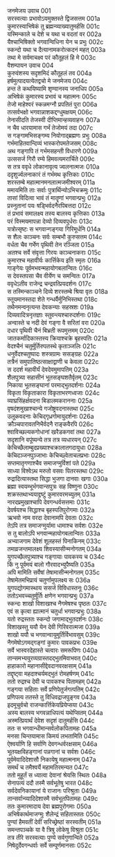 जनमेजय उवाच	001  
सरस्वत्याः प्रभावोऽयमुक्तस्ते द्विजसत्तम	001a  
कुमारस्याभिषेकं तु ब्रह्मन्व्याख्यातुमर्हसि	001c  
यस्मिन्काले च देशे च यथा च वदतां वर	002a  
यैश्चाभिषिक्तो भगवान्विधिना येन च प्रभुः	002c  
स्कन्दो यथा च दैत्यानामकरोत्कदनं महत्	003a  
तथा मे सर्वमाचक्ष्व परं कौतूहलं हि मे	003c  
वैशम्पायन उवाच	004  
कुरुवंशस्य सदृशमिदं कौतूहलं तव	004a  
हर्षमुत्पादयत्येतद्वचो मे जनमेजय	004c  
हन्त ते कथयिष्यामि शृण्वानस्य जनाधिप	005a  
अभिषेकं कुमारस्य प्रभावं च महात्मनः	005c  
तेजो माहेश्वरं स्कन्नमग्नौ प्रपतितं पुरा	006a  
तत्सर्वभक्षो भगवान्नाशकद्दग्धुमक्षयम्	006c  
तेनासीदति तेजस्वी दीप्तिमान्हव्यवाहनः	007a  
न चैव धारयामास गर्भं तेजोमयं तदा	007c  
स गङ्गामभिसङ्गम्य नियोगाद्ब्रह्मणः प्रभुः	008a  
गर्भमाहितवान्दिव्यं भास्करोपमतेजसम्	008c  
अथ गङ्गापि तं गर्भमसहन्ती विधारणे	009a  
उत्ससर्ज गिरौ रम्ये हिमवत्यमरार्चिते	009c  
स तत्र ववृधे लोकानावृत्य ज्वलनात्मजः	010a  
ददृशुर्ज्वलनाकारं तं गर्भमथ कृत्तिकाः	010c  
शरस्तम्बे महात्मानमनलात्मजमीश्वरम्	011a  
ममायमिति ताः सर्वाः पुत्रार्थिन्योऽभिचक्रमुः	011c  
तासां विदित्वा भावं तं मातॄणां भगवान्प्रभुः	012a  
प्रस्नुतानां पयः षड्भिर्वदनैरपिबत्तदा	012c  
तं प्रभावं समालक्ष्य तस्य बालस्य कृत्तिकाः	013a  
परं विस्मयमापन्ना देव्यो दिव्यवपुर्धराः	013c  
यत्रोत्सृष्टः स भगवान्गङ्गया गिरिमूर्धनि	014a  
स शैलः काञ्चनः सर्वः सम्बभौ कुरुसत्तम	014c  
वर्धता चैव गर्भेण पृथिवी तेन रञ्जिता	015a  
अतश्च सर्वे संवृत्ता गिरयः काञ्चनाकराः	015c  
कुमारश्च महावीर्यः कार्त्तिकेय इति स्मृतः	016a  
गाङ्गेयः पूर्वमभवन्महायोगबलान्वितः	016c  
स देवस्तपसा चैव वीर्येण च समन्वितः	017a  
ववृधेऽतीव राजेन्द्र चन्द्रवत्प्रियदर्शनः	017c  
स तस्मिन्काञ्चने दिव्ये शरस्तम्बे श्रिया वृतः	018a  
स्तूयमानस्तदा शेते गन्धर्वैर्मुनिभिस्तथा	018c  
तथैनमन्वनृत्यन्त देवकन्याः सहस्रशः	019a  
दिव्यवादित्रनृत्तज्ञाः स्तुवन्त्यश्चारुदर्शनाः	019c  
अन्वास्ते च नदी देवं गङ्गा वै सरितां वरा	020a  
दधार पृथिवी चैनं बिभ्रती रूपमुत्तमम्	020c  
जातकर्मादिकास्तस्य क्रियाश्चक्रे बृहस्पतिः	021a  
वेदश्चैनं चतुर्मूर्तिरुपतस्थे कृताञ्जलिः	021c  
धनुर्वेदश्चतुष्पादः शस्त्रग्रामः ससङ्ग्रहः	022a  
तत्रैनं समुपातिष्ठत्साक्षाद्वाणी च केवला	022c  
स ददर्श महावीर्यं देवदेवमुमापतिम्	023a  
शैलपुत्र्या सहासीनं भूतसङ्घशतैर्वृतम्	023c  
निकाया भूतसङ्घानां परमाद्भुतदर्शनाः	024a  
विकृता विकृताकारा विकृताभरणध्वजाः	024c  
व्याघ्रसिंहर्क्षवदना बिडालमकराननाः	025a  
वृषदंशमुखाश्चान्ये गजोष्ट्रवदनास्तथा	025c  
उलूकवदनाः केचिद्गृध्रगोमायुदर्शनाः	026a  
क्रौञ्चपारावतनिभैर्वदनै राङ्कवैरपि	026c  
श्वाविच्छल्यकगोधानां खरैडकगवां तथा	027a  
सदृशानि वपूंष्यन्ये तत्र तत्र व्यधारयन्	027c  
केचिच्छैलाम्बुदप्रख्याश्चक्रालातगदायुधाः	028a  
केचिदञ्जनपुञ्जाभाः केचिच्छ्वेताचलप्रभाः	028c  
सप्तमातृगणाश्चैव समाजग्मुर्विशां पते	029a  
साध्या विश्वेऽथ मरुतो वसवः पितरस्तथा	029c  
रुद्रादित्यास्तथा सिद्धा भुजगा दानवाः खगाः	030a  
ब्रह्मा स्वयम्भूर्भगवान्सपुत्रः सह विष्णुना	030c  
शक्रस्तथाभ्ययाद्द्रष्टुं कुमारवरमच्युतम्	031a  
नारदप्रमुखाश्चापि देवगन्धर्वसत्तमाः	031c  
देवर्षयश्च सिद्धाश्च बृहस्पतिपुरोगमाः	032a  
ऋभवो नाम वरदा देवानामपि देवताः	032c  
तेऽपि तत्र समाजग्मुर्यामा धामाश्च सर्वशः	032e  
स तु बालोऽपि भगवान्महायोगबलान्वितः	033a  
अभ्याजगाम देवेशं शूलहस्तं पिनाकिनम्	033c  
तमाव्रजन्तमालक्ष्य शिवस्यासीन्मनोगतम्	034a  
युगपच्छैलपुत्र्याश्च गङ्गायाः पावकस्य च	034c  
किं नु पूर्वमयं बालो गौरवादभ्युपैष्यति	035a  
अपि मामिति सर्वेषां तेषामासीन्मनोगतम्	035c  
तेषामेतमभिप्रायं चतुर्णामुपलक्ष्य सः	036a  
युगपद्योगमास्थाय ससर्ज विविधास्तनूः	036c  
ततोऽभवच्चतुर्मूर्तिः क्षणेन भगवान्प्रभुः	037a  
स्कन्दः शाखो विशाखश्च नैगमेषश्च पृष्ठतः	037c  
एवं स कृत्वा ह्यात्मानं चतुर्धा भगवान्प्रभुः	038a  
यतो रुद्रस्ततः स्कन्दो जगामाद्भुतदर्शनः	038c  
विशाखस्तु ययौ येन देवी गिरिवरात्मजा	039a  
शाखो ययौ च भगवान्वायुमूर्तिर्विभावसुम्	039c  
नैगमेषोऽगमद्गङ्गां कुमारः पावकप्रभः	039e  
सर्वे भास्वरदेहास्ते चत्वारः समरूपिणः	040a  
तान्समभ्ययुरव्यग्रास्तदद्भुतमिवाभवत्	040c  
हाहाकारो महानासीद्देवदानवरक्षसाम्	041a  
तद्दृष्ट्वा महदाश्चर्यमद्भुतं रोमहर्षणम्	041c  
ततो रुद्रश्च देवी च पावकश्च पितामहम्	042a  
गङ्गया सहिताः सर्वे प्रणिपेतुर्जगत्पतिम्	042c  
प्रणिपत्य ततस्ते तु विधिवद्राजपुङ्गव	043a  
इदमूचुर्वचो राजन्कार्त्तिकेयप्रियेप्सया	043c  
अस्य बालस्य भगवन्नाधिपत्यं यथेप्सितम्	044a  
अस्मत्प्रियार्थं देवेश सदृशं दातुमर्हसि	044c  
ततः स भगवान्धीमान्सर्वलोकपितामहः	045a  
मनसा चिन्तयामास किमयं लभतामिति	045c  
ऐश्वर्याणि हि सर्वाणि देवगन्धर्वरक्षसाम्	046a  
भूतयक्षविहङ्गानां पन्नगानां च सर्वशः	046c  
पूर्वमेवादिदेशासौ निकायेषु महात्मनाम्	047a  
समर्थं च तमैश्वर्ये महामतिरमन्यत	047c  
ततो मुहूर्तं स ध्यात्वा देवानां श्रेयसि स्थितः	048a  
सेनापत्यं ददौ तस्मै सर्वभूतेषु भारत	048c  
सर्वदेवनिकायानां ये राजानः परिश्रुताः	049a  
तान्सर्वान्व्यादिदेशास्मै सर्वभूतपितामहः	049c  
ततः कुमारमादाय देवा ब्रह्मपुरोगमाः	050a  
अभिषेकार्थमाजग्मुः शैलेन्द्रं सहितास्ततः	050c  
पुण्यां हैमवतीं देवीं सरिच्छ्रेष्ठां सरस्वतीम्	051a  
समन्तपञ्चके या वै त्रिषु लोकेषु विश्रुता	051c  
तत्र तीरे सरस्वत्याः पुण्ये सर्वगुणान्विते	052a  
निषेदुर्देवगन्धर्वाः सर्वे सम्पूर्णमानसाः	052c  
